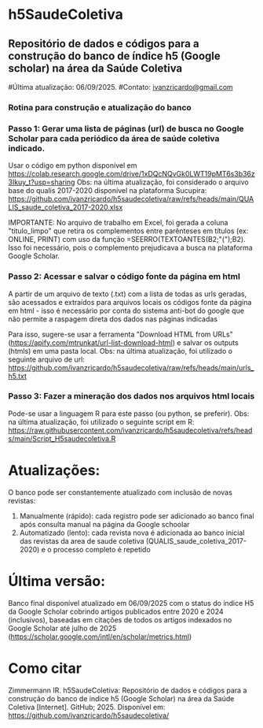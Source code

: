 # h5SaudeColetiva
## Repositório de dados e códigos para a construção do banco de índice h5 (Google scholar) na área da Saúde Coletiva

#Última atualização: 06/09/2025. #Contato: ivanzricardo@gmail.com

### Rotina para construção e atualização do banco

### Passo 1: Gerar uma lista de páginas (url) de busca no Google Scholar para cada periódico da área de saúde coletiva indicado.
Usar o código em python disponível em https://colab.research.google.com/drive/1xDQcNQvGk0LWT19pMT6s3b36z3Ikuy_t?usp=sharing
Obs: na última atualização, foi considerado o arquivo base do qualis 2017-2020 disponível na plataforma Sucupira: https://github.com/ivanzricardo/h5saudecoletiva/raw/refs/heads/main/QUALIS_saude_coletiva_2017-2020.xlsx

IMPORTANTE: No arquivo de trabalho em Excel, foi gerada a coluna "titulo_limpo" que retira os complementos entre parênteses em títulos (ex: ONLINE, PRINT) com uso da função =SEERRO(TEXTOANTES(B2;"(");B2). Isso foi necessário, pois o complemento prejudicava a busca na plataforma Google Scholar.

### Passo 2: Acessar e salvar o código fonte da página em html

A partir de um arquivo de texto (.txt) com a lista de todas as urls geradas, são acessados e extraídos para arquivos locais os códigos fonte da página em html - isso é necessário por conta do sistema anti-bot do google que não permite a raspagem direta dos dados nas páginas indicadas

Para isso, sugere-se usar a ferramenta "Download HTML from URLs" (https://apify.com/mtrunkat/url-list-download-html) e salvar os outputs (htmls) em uma pasta local.
Obs: na última atualização, foi utilizado o seguinte arquivo de url: https://github.com/ivanzricardo/h5saudecoletiva/raw/refs/heads/main/urls_h5.txt

### Passo 3: Fazer a mineração dos dados nos arquivos html locais

Pode-se usar a linguagem R para este passo (ou python, se preferir). 
Obs: na última atualização, foi utilizado o seguinte script em R: https://raw.githubusercontent.com/ivanzricardo/h5saudecoletiva/refs/heads/main/Script_H5saudecoletiva.R

# Atualizações: 
O banco pode ser constantemente atualizado com inclusão de novas revistas:
1) Manualmente (rápido): cada registro pode ser adicionado ao banco final após consulta manual na página da Google schoolar
2) Automatizado (lento): cada revista nova é adicionada ao banco inicial das revistas da area de saude coletiva (QUALIS_saude_coletiva_2017-2020) e o processo completo é repetido

# Última versão:
Banco final disponível atualizado em 06/09/2025 com o status do índice H5 da Google Scholar cobrindo artigos publicados entre 2020 e 2024 (inclusivos), baseadas em citações de todos os artigos indexados no Google Scholar até julho de 2025 (https://scholar.google.com/intl/en/scholar/metrics.html)

# Como citar
Zimmermann IR. h5SaudeColetiva: Repositório de dados e códigos para a construção do banco de índice h5 (Google Scholar) na área da Saúde Coletiva [Internet]. GitHub; 2025. Disponível em: https://github.com/ivanzricardo/h5saudecoletiva/


